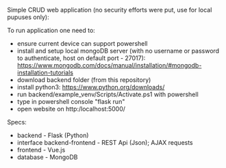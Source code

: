 Simple CRUD web application (no security efforts were put, use for local pupuses only):


To run application one need to: 
 - ensure current device can support powershell 
 - install and setup local mongoDB server (with no username or password to authenticate, host on default port - 27017): 
https://www.mongodb.com/docs/manual/installation/#mongodb-installation-tutorials
 - download backend folder (from this repository)
 - install python3: https://www.python.org/downloads/
 - run backend/example_venv/Scripts/Activate.ps1 with powershell
 - type in powershell console "flask run"
 - open website on http:/localhost:5000/






Specs:
 - backend - Flask (Python)
 - interface backend-frontend - REST Api (Json); AJAX requests 
 - frontend - Vue.js
 - database - MongoDB


